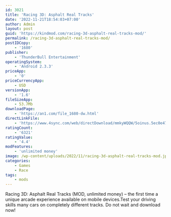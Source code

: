 ```yaml
---
id: 3021
title: 'Racing 3D: Asphalt Real Tracks'
date: '2022-11-21T18:54:03+07:00'
author: Admin
layout: post
guid: 'https://kindmod.com/racing-3d-asphalt-real-tracks-mod/'
permalink: /racing-3d-asphalt-real-tracks-mod/
postIDCopy:
    - '1680'
publisher:
    - 'ThunderBull Entertainment'
operatingSystem:
    - 'Android 2.3.3'
priceApp:
    - '0'
priceCurrencyApp:
    - USD
versionApp:
    - '1.6'
fileSizeApp:
    - 53.7Mb
downloadPage:
    - 'https://an1.com/file_1680-dw.html'
directLinkFile:
    - 'https://www.4sync.com/web/directDownload/mmkyWQQW/5oinus.5ec0e478ffc0b0ea3e5a05e7e4807b82'
ratingCount:
    - '6321'
ratingValue:
    - '4.4'
modFeatures:
    - 'unlimited money'
image: /wp-content/uploads/2022/11/racing-3d-asphalt-real-tracks-mod.jpg
categories:
    - Games
    - Race
tags:
    - mods
---
```


Racing 3D: Asphalt Real Tracks (MOD, unlimited money) – the first time a unique arcade experience available on mobile devices.Test your driving skills many cars on completely different tracks. Do not wait and download now!